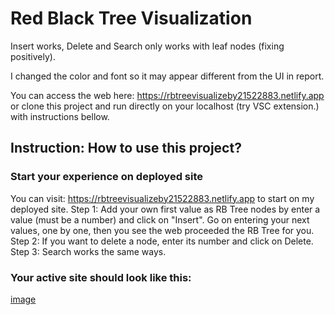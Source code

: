 # Red Black Tree Visualization 

Insert works, Delete and Search only works with leaf nodes (fixing positively).

I changed the color and font so it may appear different from the UI in report.

You can access the web here: https://rbtreevisualizeby21522883.netlify.app or clone this project and run directly on your localhost (try VSC extension.) with instructions bellow.

## Instruction: How to use this project?

### Start your experience on deployed site
You can visit: https://rbtreevisualizeby21522883.netlify.app to start on my deployed site.
Step 1: Add your own first value as RB Tree nodes by enter a value (must be a number) and click on "Insert". Go on entering your next values, one by one, then you see the web proceeded the RB Tree for you.
Step 2: If you want to delete a node, enter its number and click on Delete.
Step 3: Search works the same ways.

### Your active site should look like this: 
[image](https://user-images.githubusercontent.com/94747492/171922859-d41b1701-0e87-4fbb-a98e-8ed3d9b8a4a3.png)


